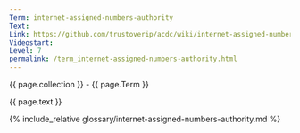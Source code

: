 ```yaml
---
Term: internet-assigned-numbers-authority
Text: 
Link: https://github.com/trustoverip/acdc/wiki/internet-assigned-numbers-authority.md
Videostart: 
Level: 7
permalink: /term_internet-assigned-numbers-authority.html
---
```


{{ page.collection }} - {{ page.Term }}

   {{ page.text }}

{% include_relative glossary/internet-assigned-numbers-authority.md %}
